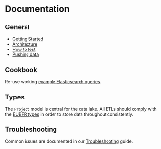 # Documentation

## General

* [Getting Started](./GETTING_STARTED.md)
* [Architecture](./ARCHITECTURE.md)
* [How to test](./HOW_TO_TEST.md)
* [Pushing data](./PUSHING_DATA.md)

## Cookbook

Re-use working [example Elasticsearch queries](./cookbook/README.md).

## Types

The `Project` model is central for the data lake. All ETLs should comply with the [EUBFR types](./TYPES.md) in order to store data throughout consistently.

## Troubleshooting

Common issues are documented in our [Troubleshooting](./TROUBLESHOOTING.md) guide.
